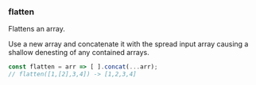 ### flatten

Flattens an array.

Use a new array and concatenate it with the spread input array causing a shallow denesting of any contained arrays.

```js
const flatten = arr => [ ].concat(...arr);
// flatten([1,[2],3,4]) -> [1,2,3,4]
```
